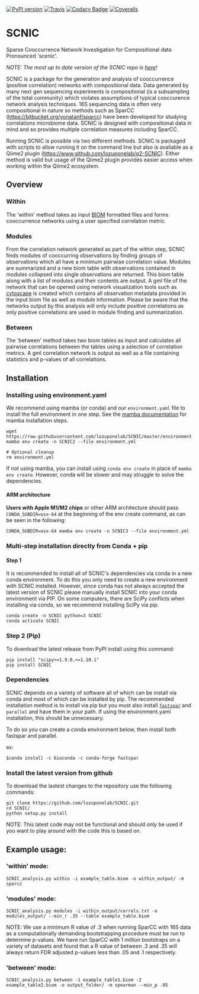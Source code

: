 [![PyPI version](https://badge.fury.io/py/SCNIC.svg)](https://badge.fury.io/py/SCNIC) [![Travis](https://img.shields.io/travis/shafferm/SCNIC.svg)](https://travis-ci.org/shafferm/SCNIC) [![Codacy Badge](https://api.codacy.com/project/badge/Grade/9013f85974f84a06b544598aa934e032)](https://www.codacy.com/app/shafferm/SCNIC?utm_source=github.com&amp;utm_medium=referral&amp;utm_content=shafferm/SCNIC&amp;utm_campaign=Badge_Grade) [![Coveralls](https://img.shields.io/coveralls/shafferm/SCNIC.svg)](https://coveralls.io/github/shafferm/SCNIC)

# SCNIC
Sparse Cooccurrence Network Investigation for Compositional data
Pronounced 'scenic'.

*NOTE: The most up to date version of the SCNIC repo is [here](https://github.com/lozuponelab/SCNIC)!*

SCNIC is a package for the generation and analysis of cooccurrence (positive correlation) networks with compositional data. Data generated by
many next gen sequencing experiments is compositional (is a subsampling of the total community) which violates
assumptions of typical cooccurence network analysis techniques. 16S sequencing data is often very compositional in
nature so methods such as SparCC (https://bitbucket.org/yonatanf/sparcc) have been developed for studying correlations
microbiome data. SCNIC is designed with compositional data in mind and so provides multiple correlation measures
including SparCC.

Running SCNIC is possible via two different methods. SCNIC is packaged with scripts to allow running it on the command
line but also is avaliable as a Qiime2 plugin (https://www.github.com/lozuponelab/q2-SCNIC). Either method is valid but
usage of the Qiime2 plugin provides easier access when working within the Qiime2 ecosystem.

## Overview
### Within
The 'within' method takes as input [BIOM](http://biom-format.org/) formatted files and forms cooccurrence networks using a
 user specified correlation metric.

### Modules
From the correlation network generated as part of the within step, SCNIC  finds modules of cooccurring observations
by finding groups of observations which all have a minimum pairwise correlation value. Modules are summarized and a new
biom table with observations contained in modules collapsed into single observations are returned. This biom table along
with a list of modules and their contents are output.  A gml file of the network that can be opened using network
visualization tools such as [cytoscape](http://www.cytoscape.org/) is created which contains all observation metadata
provided in the input biom file as well as module information. Please be aware that the networks output by this analysis
will only include positive correlations as only positive correlations are used in module finding and summarization.

### Between
The 'between' method takes two biom tables as input and calculates all pairwise correlations between the tables using a
selection of correlation metrics. A gml correlation network is output as well as a file containing statistics and
p-values of all correlations.

## Installation

### Installing using environment.yaml
We recommend using mamba (or conda) and our `environment.yaml` file to install the full environment in one step. See the [mamba documentation](https://mamba.readthedocs.io/en/latest/mamba-installation.html#mamba-install) for mamba installation steps.

```
wget https://raw.githubusercontent.com/lozuponelab/SCNIC/master/environment.yml
mamba env create -n SCNIC2 --file environment.yml

# Optional cleanup
rm environment.yml
```

If not using mamba, you can install using `conda env create` in place of `mamba env create`. However, conda will be slower and may struggle to solve the dependencies.

#### ARM architecture
**Users with Apple M1/M2 chips** or other ARM architecture should pass `CONDA_SUBDIR=osx-64` at the beginning of the env create command, as can be seen in the following:
```
CONDA_SUBDIR=osx-64 mamba env create -n SCNIC3 --file environment.yml
```

### Multi-step installation directly from Conda + pip
#### Step 1

It is recommended to install all of SCNIC's dependencies via conda in a new conda environment. To do this you only need to create a new environment with SCNIC installed. However, since conda has not always accepted the latest version of SCNIC please manually install SCNIC into your conda environment via PIP. On some computers, there are SciPy conflicts when installing via conda, so we recommend installing SciPy via pip.
```
conda create -n SCNIC python=3 SCNIC
conda activate SCNIC
```

### Step 2 (Pip)
To download the latest release from PyPI install using this command:
```
pip install "scipy>=1.9.0,<=1.10.1"
pip install SCNIC
```



### Dependencies
SCNIC depends on a variety of software all of which can be install via conda and most of which can be installed by pip. The recommended installation method is to install via pip but you must also install [`fastspar`](https://github.com/scwatts/fastspar) and `parallel` and have them in your path. If using the environment.yaml installation, this should be unnecessary.

To do so you can create a conda environment below, then install both fastspar and parallel. 

ex: 
```
$conda install -c bioconda -c conda-forge fastspar
```



### Install the latest version from github
To download the lastest changes to the repository use the following commands:
```
git clone https://github.com/lozuponelab/SCNIC.git
cd SCNIC/
python setup.py install
```
NOTE: This latest code may not be functional and should only be used if you want to play around with the code this is
based on.

## Example usage:

### 'within' mode:
```
SCNIC_analysis.py within -i example_table.biom -o within_output/ -m sparcc
```

### 'modules' mode:
```
SCNIC_analysis.py modules -i within_output/correls.txt -o modules_output/ --min_r .35 --table example_table.biom
```
NOTE: We use a minimum R value of .3 when running SparCC with 16S data as a computationally demanding bootstrapping
procedure must be run to determine p-values. We have run SparCC with 1 million bootstraps on a variety of datasets and
found that a R value of between .3 and .35 will always return FDR adjusted p-values less than .05 and .1 respectively.

### 'between' mode:
```
SCNIC_analysis.py between -1 example_table1.biom -2 example_table2.biom -o output_folder/ -m spearman --min_p .05
```
